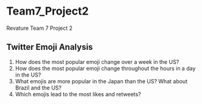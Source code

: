 # Team7_Project2
Revature Team 7 Project 2 

## Twitter Emoji Analysis
1. How does the most popular emoji change over a week in the US?
2. How does the most popular emoji change throughout the hours in a day in the US?
3. What emojis are more popular in the Japan than the US? What about Brazil and the US?
4. Which emojis lead to the most likes and retweets?
